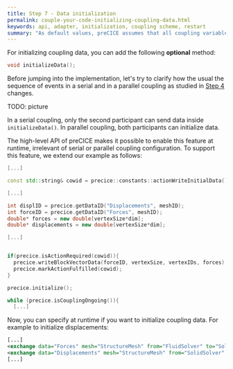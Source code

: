 ```yaml
---
title: Step 7 - Data initialization
permalink: couple-your-code-initializing-coupling-data.html
keywords: api, adapter, initialization, coupling scheme, restart
summary: "As default values, preCICE assumes that all coupling variables are zero initially. For fluid-structure interaction, for example, this means that the structure is in its reference state. Sometimes, you want to change this behavior – for instance, you may want to restart your simulation."
---
```


For initializing coupling data, you can add the following **optional** method:

```cpp
void initializeData();
```

Before jumping into the implementation, let's try to clarify how the usual the sequence of events in a serial and in a parallel coupling as studied in [Step 4](couple-your-code-coupling-flow) changes.

TODO: picture

In a serial coupling, only the second participant can send data inside `initializeData()`. In parallel coupling, both participants can initialize data.

The high-level API of preCICE makes it possible to enable this feature at runtime, irrelevant of serial or parallel coupling configuration. To support this feature, we extend our example as follows:

```cpp
[...]

const std::string& cowid = precice::constants::actionWriteInitialData();

[...]

int displID = precice.getDataID("Displacements", meshID);
int forceID = precice.getDataID("Forces", meshID);
double* forces = new double[vertexSize*dim];
double* displacements = new double[vertexSize*dim];

[...]


if(precice.isActionRequired(cowid)){
  precice.writeBlockVectorData(forceID, vertexSize, vertexIDs, forces);
  precice.markActionFulfilled(cowid);
}

precice.initialize();

while (precice.isCouplingOngoing()){
  [...]
```

Now, you can specify at runtime if you want to initialize coupling data. For example to initialize displacements:

```xml
[...]
<exchange data="Forces" mesh="StructureMesh" from="FluidSolver" to="SolidSolver" />
<exchange data="Displacements" mesh="StructureMesh" from="SolidSolver" to="FluidSolver" initialize="yes"/>
[...]
```
